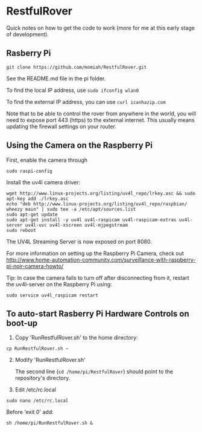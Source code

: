 # RestfulRover

Quick notes on how to get the code to work (more for me at this early stage
of development).

## Rasberry Pi

```shell
git clone https://github.com/momiah/RestfulRover.git
```

See the README.md file in the pi folder.

To find the local IP address, use `sudo ifconfig wlan0`

To find the external IP address, you can use `curl icanhazip.com`

Note that to be able to control the rover from anywhere in the world, you
will need to expose port 443 (https) to the external internet. This usually
means updating the firewall settings on your router.

## Using the Camera on the Raspberry Pi

First, enable the camera through

```shell
sudo raspi-config
```

Install the uv4l camera driver:

```shell
wget http://www.linux-projects.org/listing/uv4l_repo/lrkey.asc && sudo apt-key add ./lrkey.asc  
echo "deb http://www.linux-projects.org/listing/uv4l_repo/raspbian/ wheezy main" | sudo tee -a /etc/apt/sources.list  
sudo apt-get update  
sudo apt-get install -y uv4l uv4l-raspicam uv4l-raspicam-extras uv4l-server uv4l-uvc uv4l-xscreen uv4l-mjpegstream  
sudo reboot
```

The UV4L Streaming Server is now exposed on port 8080.

For more information on setting up the Raspberry Pi Camera, check out
http://www.home-automation-community.com/surveillance-with-raspberry-pi-noir-camera-howto/

Tip: In case the camera fails to turn off after disconnecting from it, restart the
uv4l-server on the Raspberry Pi using:

```shell
sudo service uv4l_raspicam restart
```


## To auto-start Rasberry Pi Hardware Controls on boot-up

1. Copy 'RunRestfulRover.sh' to the home directory:

  `cp RunRestfulRover.sh ~`

2. Modify 'RunRestfulRover.sh'

   The second line (`cd /home/pi/RestfulRover`) should point to the repository's directory.

3. Edit /etc/rc.local

  `sudo nano /etc/rc.local`

  Before 'exit 0' add:

  `sh /home/pi/RunRestfulRover.sh &`


